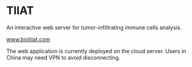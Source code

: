 # TIIAT
 An interactive web server for tumor-infiltrating immune cells analysis.
 
 www.biotiiat.com
 
 The web application is currently deployed on the cloud server. Users in China may need VPN to avoid disconnecting. 
